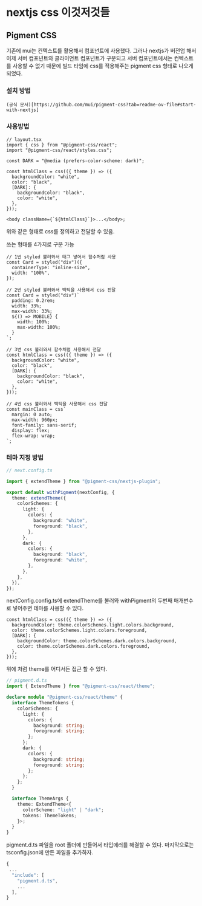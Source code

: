 # nextjs css 이것저것들

## Pigment CSS

기존에 mui는 컨텍스트를 활용해서 컴포넌트에 사용했다. 그러나 nextjs가 버전업 해서 이제 서버 컴포넌트와 클라이언트 컴포넌트가 구분되고 서버 컴포넌트에서는 컨텍스트를 사용할 수 없기 때문에
빌드 타임에 css를 적용해주는 pigment css 형태로 나오게되었다.

### 설치 방법

```
(공식 문서)[https://github.com/mui/pigment-css?tab=readme-ov-file#start-with-nextjs]
```

### 사용방법

```tsx
// layout.tsx
import { css } from "@pigment-css/react";
import "@pigment-css/react/styles.css";

const DARK = "@media (prefers-color-scheme: dark)";

const htmlClass = css(({ theme }) => ({
  backgroundColor: "white",
  color: "black",
  [DARK]: {
    backgroundColor: "black",
    color: "white",
  },
}));

<body className={`${htmlClass}`}>...</body>;
```

위와 같은 형태로 css를 정의하고 전달할 수 있음.

쓰는 형태를 4가지로 구분 가능

```tsx
// 1번 styled 불러와서 태그 넣어서 함수처럼 사용
const Card = styled("div")({
  containerType: "inline-size",
  width: "100%",
});

// 2번 styled 불러와서 백틱을 사용해서 css 전달
const Card = styled("div")`
  padding: 0.2rem;
  width: 33%;
  max-width: 33%;
  ${() => MOBILE} {
    width: 100%;
    max-width: 100%;
  }
`;

// 3번 css 불러와서 함수처럼 사용해서 전달
const htmlClass = css(({ theme }) => ({
  backgroundColor: "white",
  color: "black",
  [DARK]: {
    backgroundColor: "black",
    color: "white",
  },
}));

// 4번 css 불러와서 백틱을 사용해서 css 전달
const mainClass = css`
  margin: 0 auto;
  max-width: 960px;
  font-family: sans-serif;
  display: flex;
  flex-wrap: wrap;
`;
```

### 테마 지정 방법

```ts
// next.config.ts

import { extendTheme } from "@pigment-css/nextjs-plugin";

export default withPigment(nextConfig, {
  theme: extendTheme({
    colorSchemes: {
      light: {
        colors: {
          background: "white",
          foreground: "black",
        },
      },
      dark: {
        colors: {
          background: "black",
          foreground: "white",
        },
      },
    },
  }),
});
```

nextConfig.config.ts에 extendTheme를 불러와 withPigment의 두번째 매개변수로 넣어주면 테마를 사용할 수 있다.

```tsx
const htmlClass = css(({ theme }) => ({
  backgroundColor: theme.colorSchemes.light.colors.background,
  color: theme.colorSchemes.light.colors.foreground,
  [DARK]: {
    backgroundColor: theme.colorSchemes.dark.colors.background,
    color: theme.colorSchemes.dark.colors.foreground,
  },
}));
```

위에 처럼 theme를 어디서든 접근 할 수 있다.

```ts
// pigment.d.ts
import { ExtendTheme } from "@pigment-css/react/theme";

declare module "@pigment-css/react/theme" {
  interface ThemeTokens {
    colorSchemes: {
      light: {
        colors: {
          background: string;
          foreground: string;
        };
      };
      dark: {
        colors: {
          background: string;
          foreground: string;
        };
      };
    };
  }

  interface ThemeArgs {
    theme: ExtendTheme<{
      colorScheme: "light" | "dark";
      tokens: ThemeTokens;
    }>;
  }
}
```

pigment.d.ts 파일을 root 폴더에 만들어서 타입에러를 해결할 수 있다. 마지막으로는 tsconfig.json에 만든 파일을 추가하자.

```ts
{
 ...
  "include": [
    "pigment.d.ts",
    ...
  ],
}

```

